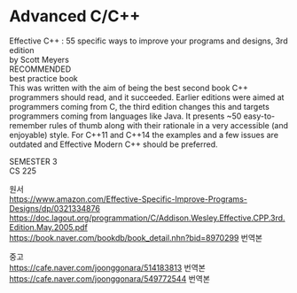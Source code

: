 # Advanced C/C++
Effective C++ : 55 specific ways to improve your programs
and designs, 3rd edition<br>
by Scott Meyers
<br>RECOMMENDED<br>
best practice book<br>
This was written with the aim of being the best second book C++ programmers should read, and it succeeded. Earlier editions were aimed at programmers coming from C, the third edition changes this and targets programmers coming from languages like Java. It presents ~50 easy-to-remember rules of thumb along with their rationale in a very accessible (and enjoyable) style. For C++11 and C++14 the examples and a few issues are outdated and Effective Modern C++ should be preferred.

SEMESTER 3<br>
CS 225

원서<br>
https://www.amazon.com/Effective-Specific-Improve-Programs-Designs/dp/0321334876<br>
https://doc.lagout.org/programmation/C/Addison.Wesley.Effective.CPP.3rd.Edition.May.2005.pdf<br>
https://book.naver.com/bookdb/book_detail.nhn?bid=8970299 번역본


중고<br>
https://cafe.naver.com/joonggonara/514183813 번역본 <br>
https://cafe.naver.com/joonggonara/549772544 번역본
